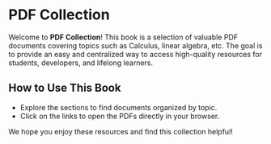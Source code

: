 # PDF Collection

Welcome to **PDF Collection**! This book is a selection of valuable PDF documents covering topics such as Calculus, linear algebra, etc. The goal is to provide an easy and centralized way to access high-quality resources for students, developers, and lifelong learners.

## How to Use This Book

- Explore the sections to find documents organized by topic.
- Click on the links to open the PDFs directly in your browser.

We hope you enjoy these resources and find this collection helpful!
